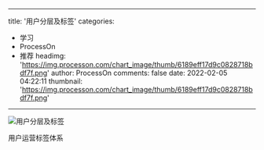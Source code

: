 
---
title: '用户分层及标签'
categories: 
 - 学习
 - ProcessOn
 - 推荐
headimg: 'https://img.processon.com/chart_image/thumb/6189eff17d9c0828718bdf7f.png'
author: ProcessOn
comments: false
date: 2022-02-05 04:22:11
thumbnail: 'https://img.processon.com/chart_image/thumb/6189eff17d9c0828718bdf7f.png'
---

<div>   
<img class="thumb" alt="用户分层及标签" src="https://img.processon.com/chart_image/thumb/6189eff17d9c0828718bdf7f.png" referrerpolicy="no-referrer">
<p>用户运营标签体系</p>  
</div>
            